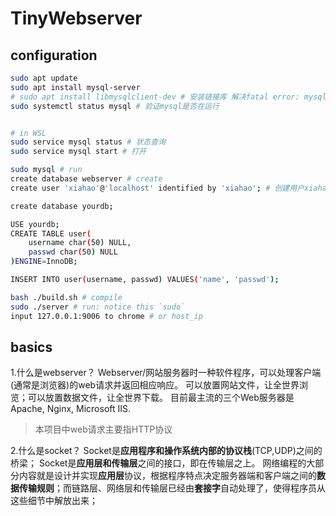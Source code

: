 # TinyWebserver

## configuration

```bash
sudo apt update
sudo apt install mysql-server
# sudo apt install libmysqlclient-dev # 安装链接库 解决fatal error: mysql/mysql.h: No such file..
sudo systemctl status mysql # 验证mysql是否在运行


# in WSL
sudo service mysql status # 状态查询
sudo service mysql start # 打开

sudo mysql # run
create database webserver # create
create user 'xiahao'@'localhost' identified by 'xiahao'; # 创建用户xiahao 密码xiahao

create database yourdb;

USE yourdb;
CREATE TABLE user(
    username char(50) NULL,
    passwd char(50) NULL
)ENGINE=InnoDB;

INSERT INTO user(username, passwd) VALUES('name', 'passwd');

bash ./build.sh # compile
sudo ./server # run: notice this `sudo`
input 127.0.0.1:9006 to chrome # or host_ip

```

## basics

1.什么是webserver？
Webserver/网站服务器时一种软件程序，可以处理客户端(通常是浏览器)的web请求并返回相应响应。
可以放置网站文件，让全世界浏览；可以放置数据文件，让全世界下载。
目前最主流的三个Web服务器是Apache, Nginx, Microsoft IIS.
> 本项目中web请求主要指HTTP协议

2.什么是socket？
Socket是**应用程序和操作系统内部的协议栈**(TCP,UDP)之间的桥梁；
Socket是**应用层和传输层**之间的接口，即在传输层之上。
网络编程的大部分内容就是设计并实现**应用层**协议，根据程序特点决定服务器端和客户端之间的**数据传输规则**；而链路层、网络层和传输层已经由**套接字**自动处理了，使得程序员从这些细节中解放出来；